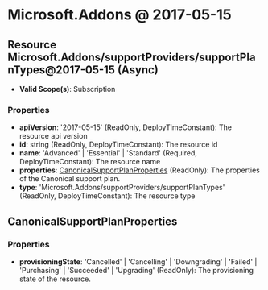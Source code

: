 # Microsoft.Addons @ 2017-05-15

## Resource Microsoft.Addons/supportProviders/supportPlanTypes@2017-05-15 (Async)
* **Valid Scope(s)**: Subscription
### Properties
* **apiVersion**: '2017-05-15' (ReadOnly, DeployTimeConstant): The resource api version
* **id**: string (ReadOnly, DeployTimeConstant): The resource id
* **name**: 'Advanced' | 'Essential' | 'Standard' (Required, DeployTimeConstant): The resource name
* **properties**: [CanonicalSupportPlanProperties](#canonicalsupportplanproperties) (ReadOnly): The properties of the Canonical support plan.
* **type**: 'Microsoft.Addons/supportProviders/supportPlanTypes' (ReadOnly, DeployTimeConstant): The resource type

## CanonicalSupportPlanProperties
### Properties
* **provisioningState**: 'Cancelled' | 'Cancelling' | 'Downgrading' | 'Failed' | 'Purchasing' | 'Succeeded' | 'Upgrading' (ReadOnly): The provisioning state of the resource.

